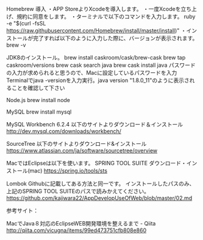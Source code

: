 Homebrew 導入
・APP StoreよりXcodeを導入します。
・一度Xcodeを立ち上げ、規約に同意をします。
・ターミナルで以下のコマンドを入力します。
ruby -e "$(curl -fsSL https://raw.githubusercontent.com/Homebrew/install/master/install)"
・インストールが完了すれば以下のように入力した際に、バージョンが表示されます。
brew -v

JDK8のインストール。
brew install caskroom/cask/brew-cask
brew tap caskroom/versions
brew cask search java
brew cask install java
パスワードの入力が求められると思うので、Macに設定しているパスワードを入力
Terminalでjava -versionを入力実行。java version "1.8.0_11"のように表示されることを確認して下さい

Node.js
brew install node

MySQL
brew install mysql

MySQL Workbench 6.2.4
以下のサイトよりダウンロード＆インストール
http://dev.mysql.com/downloads/workbench/

SourceTree
以下のサイトよりダウンロード&インストール
https://www.atlassian.com/ja/software/sourcetree/overview

MacではEclipseは以下を使います。
SPRING TOOL SUITE ダウンロード・インストール(mac)
https://spring.io/tools/sts

Lombok
Githubに記載してある方法と同一です。
インストールしたパスのみ、上記のSPRING TOOL SUITEのパスで読みかえてください。
https://github.com/kajiwara22/AppDevelopUseOfWeb/blob/master/02.md


参考サイト：

MacでJava８対応のEclipseWEB開発環境を整えるまで - Qiita http://qiita.com/vicugna/items/99ed473751cfb808e860